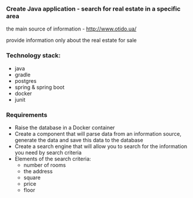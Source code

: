 ### Create Java application - search for real estate in a specific area

the main source of information - http://www.otido.ua/

provide information only about the real estate for sale

### Technology stack:
* java
* gradle
* postgres
* spring & spring boot
* docker
* junit

### Requirements
* Raise the database in a Docker container
* Create a component that will parse data from an information source, generate the data and save this data to the database
* Create a search engine that will allow you to search for the information you need by search criteria
* Elements of the search criteria:
  * number of rooms
  * the address
  * square
  * price
  * floor